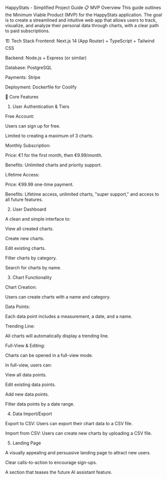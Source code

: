 HappyStats - Simplified Project Guide
📋 MVP Overview
This guide outlines the Minimum Viable Product (MVP) for the HappyStats application. The goal is to create a streamlined and intuitive web app that allows users to track, visualize, and analyze their personal data through charts, with a clear path to paid subscriptions.

🏗️ Tech Stack
Frontend: Next.js 14 (App Router) + TypeScript + Tailwind CSS

Backend: Node.js + Express (or similar)

Database: PostgreSQL

Payments: Stripe

Deployment: Dockerfile for Coolify

🎯 Core Features
1. User Authentication & Tiers

Free Account:

Users can sign up for free.

Limited to creating a maximum of 3 charts.

Monthly Subscription:

Price: €1 for the first month, then €9.99/month.

Benefits: Unlimited charts and priority support.

Lifetime Access:

Price: €99.99 one-time payment.

Benefits: Lifetime access, unlimited charts, "super support," and access to all future features.

2. User Dashboard

A clean and simple interface to:

View all created charts.

Create new charts.

Edit existing charts.

Filter charts by category.

Search for charts by name.

3. Chart Functionality

Chart Creation:

Users can create charts with a name and category.

Data Points:

Each data point includes a measurement, a date, and a name.

Trending Line:

All charts will automatically display a trending line.

Full-View & Editing:

Charts can be opened in a full-view mode.

In full-view, users can:

View all data points.

Edit existing data points.

Add new data points.

Filter data points by a date range.

4. Data Import/Export

Export to CSV: Users can export their chart data to a CSV file.

Import from CSV: Users can create new charts by uploading a CSV file.

5. Landing Page

A visually appealing and persuasive landing page to attract new users.

Clear calls-to-action to encourage sign-ups.

A section that teases the future AI assistant feature.

